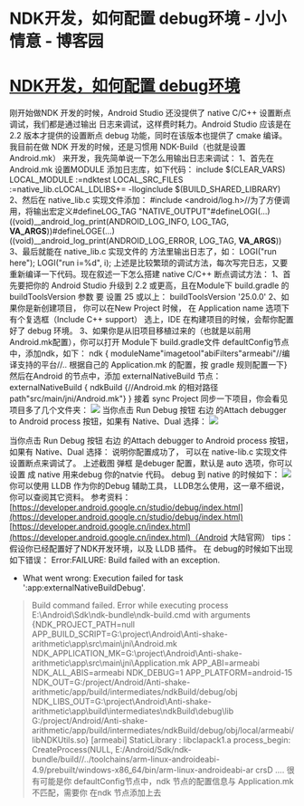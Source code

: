 
# NDK开发，如何配置 debug环境 - 小小情意 - 博客园






# [NDK开发，如何配置 debug环境](https://www.cnblogs.com/xiaoxiaoqingyi/p/7143536.html)
刚开始做NDK 开发的时候，Android Studio 还没提供了 native C/C++ 设置断点 调试，我们都是通过输出 日志来调试，这样费时耗力。Android Studio 应该是在 2.2 版本才提供的设置断点 debug 功能，同时在该版本也提供了 cmake 编译。
我目前在做 NDK 开发的时候，还是习惯用 NDK-Build（也就是设置 Android.mk） 来开发，我先简单说一下怎么用输出日志来调试：
1、首先在 Android.mk 设置MODULE 添加日志库，如下代码：
include $(CLEAR_VARS)
LOCAL_MODULE :=ndktest
LOCAL_SRC_FILES :=native_lib.cLOCAL_LDLIBS+= -lloginclude $(BUILD_SHARED_LIBRARY)
2、然后在 native_lib.c 实现文件添加：
\#include <android/log.h>//为了方便调用，将输出宏定义\#defineLOG_TAG "NATIVE_OUTPUT"\#defineLOGI(...) ((void)__android_log_print(ANDROID_LOG_INFO, LOG_TAG, __VA_ARGS__))\#defineLOGE(...) ((void)__android_log_print(ANDROID_LOG_ERROR, LOG_TAG, __VA_ARGS__))
3、最后就能在 native_lib.c 实现文件的 方法里输出日志了，如：
LOGI("run here");
LOGI("run i=%d", i);
上述是比较繁琐的调试方法，每次写完日志，又要重新编译一下代码。现在叙述一下怎么搭建 native  C/C++ 断点调试方法：
1、首先要把你的 Android Studio 升级到 2.2 或更高，且在Module下 build.gradle 的buildToolsVersion 参数 要 设置 25 或以上： buildToolsVersion '25.0.0'
2、如果你是新创建项目， 你可以在New Project 时候， 在 Application name 选项下 有个复选框（Include C++ support） 选上，IDE 在构建项目的时候，会帮你配置好了 debug 环境。
3、如果你是从旧项目移植过来的（也就是以前用 Android.mk配置），你可以打开 Module下 build.gradle文件
defaultConfig节点中，添加ndk，如下：
ndk {
     moduleName"imagetool"abiFilters"armeabi"//编译支持的平台//.. 根据自己的 Application.mk 的配置，按 gradle 规则配置一下}
然后在Android 的节点中，添加 externalNativeBuild 节点：
externalNativeBuild {
    ndkBuild {//Android.mk 的相对路径path"src/main/jni/Android.mk"}
}
接着 sync Project 同步一下项目，你会看见项目多了几个文件夹：
![](https://images2015.cnblogs.com/blog/804587/201707/804587-20170709223402165-1929662562.png)
当你点击 Run Debug 按钮 右边 的Attach debugger to Android process  按钮，如果有 Native、Dual 选择：
![](https://images2015.cnblogs.com/blog/804587/201707/804587-20170709223434884-683095772.png)

当你点击 Run Debug 按钮 右边 的Attach debugger to Android process  按钮，如果有 Native、Dual 选择：
说明你配置成功了， 可以在 native-lib.c 实现文件 设置断点来调试了。 上述截图 弹框 是debuger 配置，默认是 auto 选项，你可以设置 成 native 用来debug 你的natvie 代码。
debug 到 native 的时候如下：
![](https://images2015.cnblogs.com/blog/804587/201707/804587-20170709223511962-1532551956.png)
你可以使用 LLDB 作为你的Debug 辅助工具， LLDB怎么使用，这一章不细说，你可以查阅其它资料。
参考资料：
[https://developer.android.google.cn/studio/debug/index.html](https://developer.android.google.cn/studio/debug/index.html)
[https://developer.android.google.cn/index.html](https://developer.android.google.cn/index.html)（Android 大陆官网）
tips：假设你已经配置好了NDK开发环境，以及 LLDB 插件。
在 debug的时候如下出现如下错误：
Error:FAILURE: Build failed with an exception.
* What went wrong:
Execution failed for task ':app:externalNativeBuildDebug'.
> Build command failed.
Error while executing process E:\Android\Sdk\ndk-bundle\ndk-build.cmd with arguments {NDK_PROJECT_PATH=null APP_BUILD_SCRIPT=G:\project\Android\Anti-shake-arithmetic\app\src\main\jni\Android.mk NDK_APPLICATION_MK=G:\project\Android\Anti-shake-arithmetic\app\src\main\jni\Application.mk APP_ABI=armeabi NDK_ALL_ABIS=armeabi NDK_DEBUG=1 APP_PLATFORM=android-15 NDK_OUT=G:/project/Android/Anti-shake-arithmetic/app/build/intermediates/ndkBuild/debug/obj NDK_LIBS_OUT=G:\project\Android\Anti-shake-arithmetic\app\build\intermediates\ndkBuild\debug\lib G:/project/Android/Anti-shake-arithmetic/app/build/intermediates/ndkBuild/debug/obj/local/armeabi/libNDKUtils.so}
[armeabi] StaticLibrary  : libclapack1.a
process_begin: CreateProcess(NULL, E:/Android/Sdk/ndk-bundle/build//../toolchains/arm-linux-androideabi-4.9/prebuilt/windows-x86_64/bin/arm-linux-androideabi-ar crsD ....
很有可能是你   defaultConfig节点中，ndk 节点的配置信息与 Application.mk 不匹配，需要你 在ndk 节点添加上去





